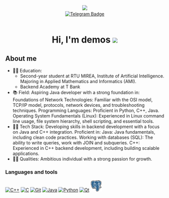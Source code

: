 <div id="header" align="center">
  <img src="https://i.giphy.com/media/v1.Y2lkPTc5MGI3NjExYzB6eHY2czNic243OHQzdGFlMnNwYTZucTgxeHFiczdqNHR0a2djMCZlcD12MV9pbnRlcm5hbF9naWZfYnlfaWQmY3Q9Zw/oYQ9HRm5Mo7VXeMNVR/giphy.gif" class="responsive-gif">
</div>



<div id="badges" align="center">
  <a href="https://t.me/demos_Rome">
  <img src="https://img.shields.io/badge/Telegram-blue?style=for-the-badge&logo=Telegram&logoColor=white" alt="Telegram Badge"/>
  </a>
</div>

<div id = "viev" align="center">
<img src="https://komarev.com/ghpvc/?username=Demos-gloryofRome44&style=flat-square&color=blue" alt=""/>
</div>

<h1 align="center">
  Hi,  I'm demos
  <img src="https://i.giphy.com/media/v1.Y2lkPTc5MGI3NjExNmgxZDVpdXZja21oajZ6NmZrYXRxaDlvdnF1ejVwejYyZ3h6ejVjOSZlcD12MV9pbnRlcm5hbF9naWZfYnlfaWQmY3Q9Zw/r4NmiksbjvMPe/giphy.gif" width="30px"/>
</h1>

## About me
- 👨‍🎓 Education:
   - Second-year student at RTU MIREA, Institute of Artificial Intelligence. Majoring in Applied Mathematics and Informatics (AMI).
   - Backend Academy at T Bank
- 📚 Field: Aspiring Java developer with a strong foundation in:
      Foundations of Network Technologies: Familiar with the OSI model, TCP/IP model, protocols, network devices, and troubleshooting techniques.
      Programming Languages: Proficient in Python, C++, Java.
      Operating System Fundamentals (Linux): Experienced in Linux command line usage, file system hierarchy, shell scripting, and essential tools.
- 👨‍💻 Tech Stack: Developing skills in backend development with a focus on Java and C++ integration. Proficient in:
      Java: Java fundamentals, including clean code practices. Working with databases (SQL): The ability to write queries, work with JOIN and subqueries.
      C++: Experienced in C++ backend development, including building scalable applications.
- 🏄‍♂️ Qualities: Ambitious individual with a strong passion for growth.

### Languages and tools 
<p align="left">
<a href="https://docs.microsoft.com/en-us/cpp/?view=msvc-170" target="_blank" rel="noreferrer"><img src="https://raw.githubusercontent.com/danielcranney/readme-generator/main/public/icons/skills/cplusplus-colored.svg" width="36" height="36" alt="C++" /></a>
  <a href="https://docs.microsoft.com/en-us/cpp/?view=msvc-170" target="_blank" rel="noreferrer"><img src="https://raw.githubusercontent.com/danielcranney/readme-generator/main/public/icons/skills/c-colored.svg" width="36" height="36" alt="C" /></a> 
  <a href="https://git-scm.com/" target="_blank" rel="noreferrer"><img src="https://raw.githubusercontent.com/danielcranney/readme-generator/main/public/icons/skills/git-colored.svg" width="36" height="36" alt="Git" /></a>
  <a href="https://www.oracle.com/java/" target="_blank" rel="noreferrer"><img src="https://raw.githubusercontent.com/danielcranney/readme-generator/main/public/icons/skills/java-colored.svg" width="36" height="36" alt="Java" /></a>
  <a href="https://www.python.org/" target="_blank" rel="noreferrer"><img src="https://raw.githubusercontent.com/danielcranney/readme-generator/main/public/icons/skills/python-colored.svg" width="36" height="36" alt="Python" /></a> 
  <a href="https://www.qt.io" target="_blank" rel="noreferrer"><img src="https://cdn.jsdelivr.net/gh/devicons/devicon@latest/icons/qt/qt-original.svg" width="36" height="36" alt="Qt" /></a>
  <a href="https://www.postgresql.org/" target="_blank" rel="noreferrer"><img src="https://raw.githubusercontent.com/devicons/devicon/master/icons/postgresql/postgresql-original.svg" width="36" height="36" alt="PostgreSQL"/></a>
</p>
</p>
